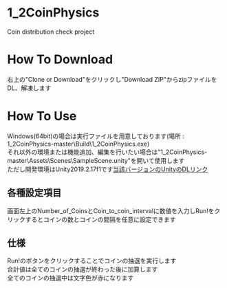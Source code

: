 # 1_2CoinPhysics
 Coin distribution check project
# How To Download
 右上の"Clone or Download"をクリックし"Download ZIP"からzipファイルをDL、解凍します
# How To Use
 Windows(64bit)の場合は実行ファイルを用意しております(場所 : 1_2CoinPhysics-master\Build\1_2CoinPhysics.exe)  
 それ以外の環境または機能追加、編集を行いたい場合は"1_2CoinPhysics-master\Assets\Scenes\SampleScene.unity"を開いて使用します  
 ただし開発環境はUnity2019.2.17f1です[当該バージョンのUnityのDLリンク](https://unity3d.com/get-unity/download/archive)
 ## 各種設定項目
 画面左上のNumber_of_CoinsとCoin_to_coin_intervalに数値を入力しRun!をクリックするとコインの数とコインの間隔を任意に設定できます
 ## 仕様
 Run!のボタンをクリックすることでコインの抽選を実行します  
 合計値は全てのコインの抽選が終わった後に加算します  
 全てのコインの抽選中は文字色が赤になります
